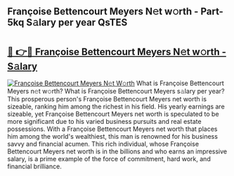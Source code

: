 ## Françoise Bettencourt Meyers N𝚎t w𝚘rth - Part-5kq S𝚊lary per year QsTES

# <h2><a href="http://gc1s9wd.nevu.top/?p=Fran%c3%a7oise+Bettencourt+Meyers">🔗 👉🔴 Françoise Bettencourt Meyers N𝚎t w𝚘rth - S𝚊lary</a></h2>

[![Françoise Bettencourt Meyers N𝚎t W𝚘rth](https://i.imgur.com/Oavwk0R.jpeg)](http://gc1s9wd.nevu.top/?p=Fran%c3%a7oise+Bettencourt+Meyers)
What is Françoise Bettencourt Meyers n𝚎t w𝚘rth? What is Françoise Bettencourt Meyers s𝚊lary per year?
This prosperous person's Françoise Bettencourt Meyers net worth is sizeable, ranking him among the richest in his field. His yearly earnings are sizeable, yet Françoise Bettencourt Meyers net worth is speculated to be more significant due to his varied business pursuits and real estate possessions. With a Françoise Bettencourt Meyers net worth that places him among the world's wealthiest, this man is renowned for his business savvy and financial acumen. This rich individual, whose Françoise Bettencourt Meyers net worth is in the billions and who earns an impressive salary, is a prime example of the force of commitment, hard work, and financial brilliance.
